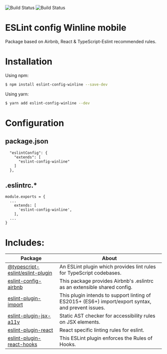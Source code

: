 ![Build Status](https://img.shields.io/bundlephobia/min/eslint-config-winline)
![Build Status](https://img.shields.io/github/package-json/v/pavel-sturov/eslint-config-winline?color=green)

# ESLint config Winline mobile

Package based on Airbnb, React & TypeScript-Eslint recommended rules.

# Installation

Using npm:

```sh
$ npm install eslint-config-winline --save-dev
```

Using yarn:

```sh
$ yarn add eslint-config-winline --dev
```

# Configuration

## package.json

```
  "eslintConfig": {
    "extends": [
      "eslint-config-winline"
    ]
  },
```

## .eslintrc.*

```
module.exports = {
  ...
    extends: [
      'eslint-config-winline',
    ],
  ...
}
```

# Includes:

| Package          | About                                                                                              |
|------------------|----------------------------------------------------------------------------------------------------|
| [@typescript-eslint/eslint-plugin](https://www.npmjs.com/package/@typescript-eslint/eslint-plugin)          | An ESLint plugin which provides lint rules for TypeScript codebases.                               |
| [eslint-config-airbnb](https://www.npmjs.com/package/eslint-config-airbnb)           | This package provides Airbnb's .eslintrc as an extensible shared config.                           |
| [eslint-plugin-import](https://www.npmjs.com/package/eslint-plugin-import)     | This plugin intends to support linting of ES2015+ (ES6+) import/export syntax, and prevent issues. |
| [eslint-plugin-jsx-a11y](https://www.npmjs.com/package/eslint-plugin-jsx-a11y)         | Static AST checker for accessibility rules on JSX elements.                                        |
| [eslint-plugin-react](https://www.npmjs.com/package/eslint-plugin-react)           | React specific linting rules for eslint.                                                           |
| [eslint-plugin-react-hooks](https://www.npmjs.com/package/eslint-plugin-react-hooks) | This ESLint plugin enforces the Rules of Hooks.                                                    |
